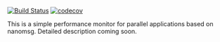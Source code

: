 [![Build Status](https://travis-ci.org/DanieleDeSensi/riff.svg?branch=master)](https://travis-ci.org/DanieleDeSensi/riff) [![codecov](https://codecov.io/gh/DanieleDeSensi/riff/branch/master/graph/badge.svg)](https://codecov.io/gh/DanieleDeSensi/riff)

This is a simple performance monitor for parallel applications based on nanomsg.
Detailed description coming soon.
